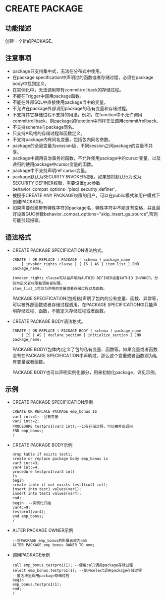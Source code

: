 # CREATE PACKAGE<a name="ZH-CN_TOPIC_0000001114212452"></a>

## 功能描述<a name="section33561436135517"></a>

创建一个新的PACKAGE。

## 注意事项<a name="section9619125512555"></a>

-   package只支持集中式，无法在分布式中使用。
-   在package specification中声明过的函数或者存储过程，必须在package body中找到定义。
-   在实例化中，无法调用带有commit/rollback的存储过程。
-   不能在Trigger中调用package函数。
-   不能在外部SQL中直接使用package当中的变量。
-   不允许在package外部调用package的私有变量和存储过程。
-   不支持其它存储过程不支持的用法，例如，在function中不允许调用commit/rollback，则package的function中同样无法调用commit/rollback。
-   不支持schema与package同名。
-   只支持A风格的存储过程和函数定义。
-   不支持package内有同名变量，包括包内同名参数。
-   package的全局变量为session级，不同session之间package的变量不共享。
-   package中调用自治事务的函数，不允许使用package中的cursor变量，以及递归的使用package中cursor变量的函数。
-   package中不支持声明ref cursor变量。
-   package默认为SECURITY INVOKER权限，如果想将默认行为改为SECURITY DEFINER权限，需要设置guc参数behavior\_compat\_options='plsql\_security\_definer'。
-   被授予CREATE ANY PACKAGE权限的用户，可以在public模式和用户模式下创建PACKAGE。
-   如果需要创建带有特殊字符的package名，特殊字符中不能含有空格，并且最好设置GUC参数behavior\_compat\_options="skip\_insert\_gs\_source",否则可能引起报错。

## 语法格式<a name="section4157123095714"></a>

-   CREATE PACKAGE SPECIFICATION语法格式。

    ```
    CREATE [ OR REPLACE ] PACKAGE [ schema ] package_name
        [ invoker_rights_clause ] { IS | AS } item_list_1 END package_name;
    
    invoker_rights_clause可以被声明为AUTHID DEFINER或者AUTHID INVOKER，分别为定义者权限和调用者权限。
    item_list_1可以为声明的变量或者存储过程以及函数。
    ```

    PACKAGE SPECIFICATION\(包规格\)声明了包内的公有变量、函数、异常等，可以被外部函数或者存储过程调用。在PACKAGE SPECIFICATION中只能声明存储过程、函数，不能定义存储过程或者函数。

-   CREATE PACKAGE BODY语法格式。

    ```
    CREATE [ OR REPLACE ] PACKAGE BODY [ schema ] package_name
        { IS | AS } declare_section [ initialize_section ] END package_name;
    ```

    PACKAGE BODY\(包体内\)定义了包的私有变量、函数等。如果变量或者函数没有在PACKAGE SPECIFICATION中声明过，那么这个变量或者函数则为私有变量或者函数。

    PACKAGE BODY也可以声明实例化部分，用来初始化package，详见示例。


## 示例<a name="section1114514478590"></a>

-   CREATE PACKAGE SPECIFICATION示例

    ```
    CREATE OR REPLACE PACKAGE emp_bonus IS
    var1 int:=1;--公有变量
    var2 int:=2;
    PROCEDURE testpro1(var3 int);--公有存储过程，可以被外部调用
    END emp_bonus;
    /
    ```

-   CREATE PACKAGE BODY示例

    ```
    drop table if exists test1;
    create or replace package body emp_bonus is
    var3 int:=3;
    var4 int:=4;
    procedure testpro1(var3 int)
    is
    begin
    create table if not exists test1(col1 int);
    insert into test1 values(var1);
    insert into test1 values(var4);
    end;
    begin  --实例化开始
    var4:=9;
    testpro1(var4);
    end emp_bonus;
    /
    ```

- ALTER PACKAGE OWNER示例

  ```
  --将PACKAGE emp_bonus的所属者改为omm
  ALTER PACKAGE emp_bonus OWNER TO omm;
  ```

+ 调用PACKAGE示例

  ```
  call emp_bonus.testpro1(1); --使用call调用package存储过程
  select emp_bonus.testpro1(1); --使用select调用package存储过程
  --匿名块里调用package存储过程
  begin
  emp_bonus.testpro1(1);
  end;
  /
  ```

  